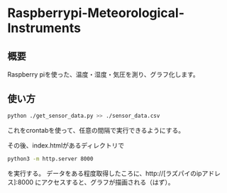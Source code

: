 # Raspberrypi-Meteorological-Instruments
## 概要
Raspberry piを使った、温度・湿度・気圧を測り、グラフ化します。
## 使い方
```bash
python ./get_sensor_data.py >> ./sensor_data.csv
```
これをcrontabを使って、任意の間隔で実行できるようにする。

その後、index.htmlがあるディレクトリで
```bash
python3 -m http.server 8000
```
を実行する。
データをある程度取得したころに、http://[ラズパイのipアドレス]:8000 にアクセスすると、グラフが描画される（はず）。

